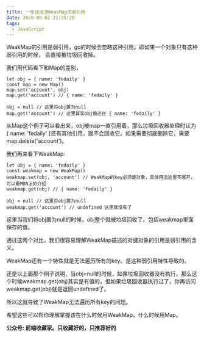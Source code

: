 ```yaml
---
title: 一句话说清WeakMap的弱引用
date: 2020-06-02 21:25:20
tags:
  - JavaScript
---
```


WeakMap的引用是弱引用，gc的时候会忽略这种引用。即如果一个对象只有这种弱引用的时候，
会直接被垃圾回收掉。

我们用代码看下和Map的差别，
```
let obj = { name: 'fedaily' }
const map = new Map()
map.set('account', obj)
map.get('account') // { name: 'fedaily' }

obj = null // 这里将obj置为null
map.get('account') // 这里其实obj值还在 { name: 'fedaily' }
```

从Map这个例子可以看出来，obj被map一直引用着，那么垃圾回收器处理时认为{ name: 'fedaily' }还有其他引用，就不会回收它。如果需要彻底删除它，需要map.delete('account')。

我们再来看下WeakMap:
```
let obj = { name: 'fedaily' }
const weakmap = new WeakMap()
weakmap.set(obj, 'account') // WeakMap的key必须是对象，具体用法这里不展开，可以看MDN上的介绍
weakmap.get(obj) // { name: 'fedaily' }

obj = null // 这里将obj置为null
weakmap.get('account') // undefined 这里就没有了
```

这里当我们将obj置为null的时候，obj整个就被垃圾回收了。包括weakmap里面保存的值。

通过这两个对比，我们很容易理解WeakMap描述的对键对象的引用是弱引用的含义。

WeakMap还有一个特性就是无法遍历所有的key。是这种弱引用特性导致的。

还是以上面那个例子说明，当obj=null的时候，如果垃圾回收器没有执行，那么这个时候weakmap.get(obj)其实是有值的，但如果垃圾回收器执行过了，你再访问weakmap.get(obj)就是返回undefined了。

所以这就导致了WeakMap无法遍历所有key的问题。

希望这些可以帮你理解掌握该在什么时候用WeakMap，什么时候用Map。

**公众号: 前端收藏家。只收藏好的，只推荐好的**